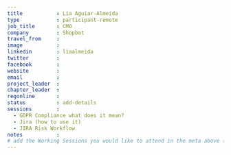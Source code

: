 ```yaml
---
title           : Lia Aguiar-Almeida
type            : participant-remote
job_title       : CMO
company         : Shopbot
travel_from     :
image           :
linkedin        : liaalmeida
twitter         :
facebook        :
website         :
email           :
project_leader  :
chapter_leader  :
regonline       :
status          : add-details
sessions        :
  - GDPR Compliance what does it mean?
  - Jira (how to use it)
  - JIRA Risk Workflow
notes           :
# add the Working Sessions you would like to attend in the meta above (use the session's title) e.g. sessions (one per line): -Security Playbooks Diagrams -Hackathon Daily Sessions
---
```

